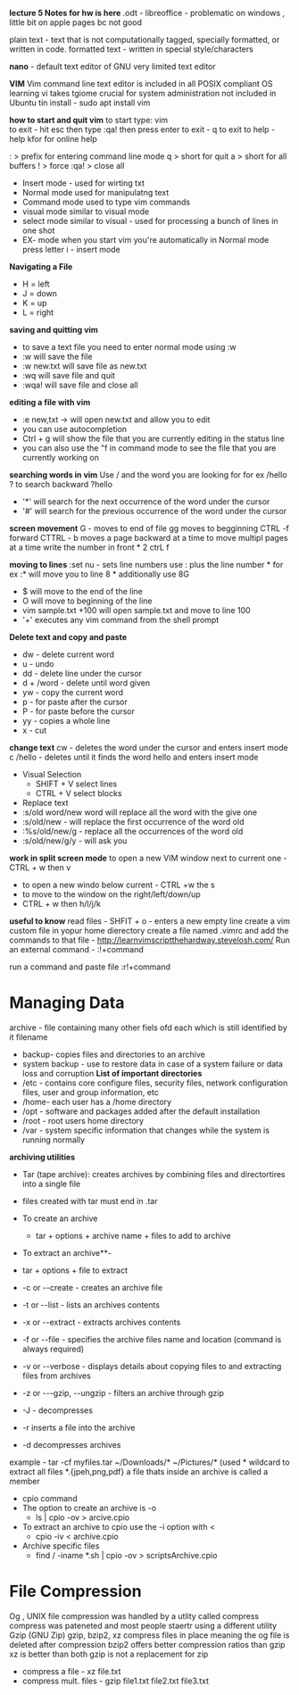 **lecture 5 Notes for hw is here**
.odt - libreoffice - problematic on windows , little bit on apple pages bc not good 

plain text - text that is not computationally tagged, specially formatted, or written in code.
formatted text - written in special style/characters 

**nano** - default text editor of GNU 
very limited text editor 

**VIM**
Vim command line text editor is included in all POSIX compliant OS 
learning vi takes tgiome 
crucial for system administration 
not included in Ubuntu 
tin install - sudo apt install vim 

**how to start and quit vim**
to start type: vim     
to exit - hit esc then type :qa! then press enter 
to exit - q<Enter> to exit 
to help - help<Enter> kfor <F1> for online help

: > prefix for entering command line mode 
q > short for quit 
a > short for all buffers
! > force 
:qa! > close all 

* Insert mode - used for wirting txt 
* Normal mode used for manipulatng text 
* Command mode used to type vim commands 
* visual mode similar to visual mode 
* select mode similar to visual - used for processing a bunch of lines in one shot 
* EX- mode 
when you start vim you're automatically in  Normal mode 
press letter i - insert mode 

**Navigating a File** 
* H = left
* J = down 
* K = up
* L = right 

**saving and quitting vim** 
* to save a text file you need to enter normal mode using :w 
* :w will save the file 
* :w new.txt will save file as new.txt
* :wq will save file and quit 
* :wqa! will save file and close all 

**editing a file with vim**
* :e new,txt -> will open new.txt and allow you to edit 
* you can use autocompletion 
* Ctrl + g will show the file that you are currently editing in the status line 
* you can also use the "f in command mode to see the file that you are currently working on 

**searching words in vim**
Use / and the word you are looking for 
    for ex /hello 
? to search backward
    ?hello 
* '*' will search for the next occurrence of the word under the cursor 
* '#' will  search for the previous occurrence of the word under the cursor

**screen movement** 
G - moves to end of file 
gg moves to begginning 
CTRL -f forward
CTTRL - b moves a page backward at a time 
to move multipl pages at a time write the number in front 
    * 2 ctrL f 

**moving to lines**
:set nu - sets line numbers 
use : plus the line number 
    * for ex :* will move you to line 8
    * additionally use 8G
*  $ will move to the end of the line 
*  O will move to beginning of the line 
*  vim sample.txt +100 will open sample.txt and move to line 100
* '+' executes any vim command from the shell prompt 

**Delete text and copy and paste**
* dw - delete current word
* u - undo 
* dd - delete line under the cursor 
* d + /word - delete until word given 
* yw - copy the current word 
* p - for paste after the cursor 
* P - for paste before the cursor 
* yy - copies a whole line 
* x - cut 

**change text** 
cw - deletes the word under the cursor and enters insert mode 
c /hello - deletes until it finds the word hello and enters insert mode 
* Visual Selection
  * SHIFT + V select lines 
  * CTRL + V select blocks 
* Replace text 
* :s/old word/new word will replace all the word with the give one 
* :s/old/new - will replace the first occurrence of the word old
* :%s/old/new/g - replace all the occurrences of the word old 
* :s/old/new/g/y - will ask you 

**work in split screen mode** 
to open a new VIM window next to current one - CTRL + w then v
* to open a new windo below current - CTRL +w the s
* to move to the window on the right/left/down/up
* CTRL + w then h/l/j/k

**useful to know** 
read files - SHFIT + o - enters a new empty line 
create a vim custom file 
    in yopur home dierectory create a file named .vimrc and add the commands to that file - http://learnvimscriptthehardway.stevelosh.com/
Run an external command - :!+command

run a command and paste file
    :r!+command
# Managing Data
  archive - file containing many other fiels ofd each which is still identified by it filename

  * backup- copies files and directories to an archive 
  * system backup - use to restore data in case of a system failure or data loss and corruption 
**List of important directories**
 * /etc - contains core configure files, security files, network configuration files, user and group information, etc
 * /home- each user has a /home directory 
 * /opt - software and packages added after the default installation 
 * /root - root users home directory
 * /var - system specific information that changes while the system is running normally 

**archiving utilities** 
* Tar (tape archive): creates archives by combining files and directortires into a single file 
* files created with tar must end in .tar
* To create an archive
  + tar + options + archive name + files to add to archive 
  
* To extract an archive**-
  
 + tar + options + file to extract 
  
 + -c or --create - creates an archive file 
  
 + -t or --list - lists an archives contents
  
 + -x or --extract - extracts archives contents 

 + -f or --file  - specifies the archive files name and location (command is always required) 
  
 + -v or --verbose - displays details about copying files to and extracting files from archives 
  
 + -z or ---gzip, --ungzip - filters an archive through gzip
  
 + -J - decompresses

 + -r inserts a file into the archive
  
 + -d decompresses archives

example - tar -cf myfiles.tar ~/Downloads/* ~/Pictures/* (used * wildcard to extract all files *.{jpeh,png,pdf} 
a file thats inside an archive is called a member 

* cpio command 
* The option to create an archive is -o
  * ls | cpio -ov > arcive.cpio 
* To extract an archive to cpio use the -i option with < 
  * cpio -iv < archive.cpio 
* Archive specific files 
  * find / -iname *.sh | cpio -ov > scriptsArchive.cpio

# File Compression 
Og , UNIX file compression was handled by a utlity called compress 
compress was pateneted and most people staertr using a different utility 
Gzip (GNU Zip) 
gzip, bzip2, xz compress files in place meaning the og file is deleted after compression
bzip2 offers better compression ratios than gzip 
xz is better than both 
gzip is not a replacement for zip 
* compress a file - xz file.txt
* compress mult. files - gzip file1.txt file2.txt file3.txt
